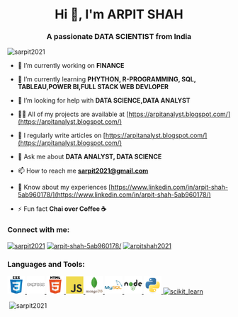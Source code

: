<h1 align="center">Hi 👋, I'm ARPIT SHAH</h1>
<h3 align="center">A passionate DATA SCIENTIST from India</h3>

<p align="left"> <img src="https://komarev.com/ghpvc/?username=sarpit2021&label=Profile%20views&color=0e75b6&style=flat" alt="sarpit2021" /> </p>

- 🔭 I’m currently working on **FINANCE**

- 🌱 I’m currently learning **PHYTHON, R-PROGRAMMING, SQL, TABLEAU,POWER BI,FULL STACK WEB DEVLOPER**

- 🤝 I’m looking for help with **DATA SCIENCE,DATA ANALYST**

- 👨‍💻 All of my projects are available at [https://arpitanalyst.blogspot.com/](https://arpitanalyst.blogspot.com/)

- 📝 I regularly write articles on [https://arpitanalyst.blogspot.com/](https://arpitanalyst.blogspot.com/)

- 💬 Ask me about **DATA ANALYST, DATA SCIENCE**

- 📫 How to reach me **sarpit2021@gmail.com**

- 📄 Know about my experiences [https://www.linkedin.com/in/arpit-shah-5ab960178/](https://www.linkedin.com/in/arpit-shah-5ab960178/)

- ⚡ Fun fact **Chai over Coffee ☕️**

<h3 align="left">Connect with me:</h3>
<p align="left">
<a href="https://dev.to/sarpit2021" target="blank"><img align="center" src="https://cdn.jsdelivr.net/npm/simple-icons@3.0.1/icons/dev-dot-to.svg" alt="sarpit2021" height="30" width="40" /></a>
<a href="https://linkedin.com/in/arpit-shah-5ab960178/" target="blank"><img align="center" src="https://cdn.jsdelivr.net/npm/simple-icons@3.0.1/icons/linkedin.svg" alt="arpit-shah-5ab960178/" height="30" width="40" /></a>
<a href="https://kaggle.com/arpitshah2021" target="blank"><img align="center" src="https://cdn.jsdelivr.net/npm/simple-icons@3.0.1/icons/kaggle.svg" alt="arpitshah2021" height="30" width="40" /></a>
</p>

<h3 align="left">Languages and Tools:</h3>
<p align="left"> <a href="https://www.w3schools.com/css/" target="_blank"> <img src="https://raw.githubusercontent.com/devicons/devicon/master/icons/css3/css3-original-wordmark.svg" alt="css3" width="40" height="40"/> </a> <a href="https://expressjs.com" target="_blank"> <img src="https://raw.githubusercontent.com/devicons/devicon/master/icons/express/express-original-wordmark.svg" alt="express" width="40" height="40"/> </a> <a href="https://www.w3.org/html/" target="_blank"> <img src="https://raw.githubusercontent.com/devicons/devicon/master/icons/html5/html5-original-wordmark.svg" alt="html5" width="40" height="40"/> </a> <a href="https://developer.mozilla.org/en-US/docs/Web/JavaScript" target="_blank"> <img src="https://raw.githubusercontent.com/devicons/devicon/master/icons/javascript/javascript-original.svg" alt="javascript" width="40" height="40"/> </a> <a href="https://www.mongodb.com/" target="_blank"> <img src="https://raw.githubusercontent.com/devicons/devicon/master/icons/mongodb/mongodb-original-wordmark.svg" alt="mongodb" width="40" height="40"/> </a> <a href="https://www.mysql.com/" target="_blank"> <img src="https://raw.githubusercontent.com/devicons/devicon/master/icons/mysql/mysql-original-wordmark.svg" alt="mysql" width="40" height="40"/> </a> <a href="https://nodejs.org" target="_blank"> <img src="https://raw.githubusercontent.com/devicons/devicon/master/icons/nodejs/nodejs-original-wordmark.svg" alt="nodejs" width="40" height="40"/> </a> <a href="https://www.python.org" target="_blank"> <img src="https://raw.githubusercontent.com/devicons/devicon/master/icons/python/python-original.svg" alt="python" width="40" height="40"/> </a> <a href="https://scikit-learn.org/" target="_blank"> <img src="https://upload.wikimedia.org/wikipedia/commons/0/05/Scikit_learn_logo_small.svg" alt="scikit_learn" width="40" height="40"/> </a> </p>

<p>&nbsp;<img align="center" src="https://github-readme-stats.vercel.app/api?username=sarpit2021&show_icons=true&locale=en" alt="sarpit2021" /></p>

